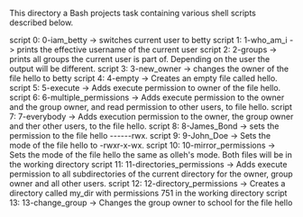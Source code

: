 This directory a Bash projects task containing various shell scripts described below.

script 0: 0-iam_betty -> switches current user to betty
script 1: 1-who_am_i ->	prints the effective username of the current user
script 2: 2-groups -> prints all groups the current user is part of. Depending on the user the output will be different.
script 3: 3-new_owner -> changes the owner of the file hello to betty
script 4: 4-empty -> Creates an empty file called hello.
script 5: 5-execute -> Adds execute permission to owner of the file hello.
script 6: 6-multiple_permissions -> Adds execute permission to the owner and the group owner, and read permission to other users, to file hello.
script 7: 7-everybody -> Adds execution permission to the owner, the group owner and ther other users, to the file hello.
script 8: 8-James_Bond -> sets the permission to the file hello ------rwx.
script 9: 9-John_Doe -> Sets the mode of the file hello to -rwxr-x-wx.
script 10: 10-mirror_permissions -> Sets the mode of the file hello the same as olleh's mode. Both files will be in the working directory
script 11: 11-directories_permissions -> Adds execute permission to all subdirectories of the current directory for the owner, group owner and all other users.
script 12: 12-directory_permissions -> Creates a directory called my_dir with permissions 751 in the working directory
script 13: 13-change_group -> Changes the group owner to school for the file hello